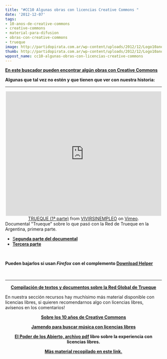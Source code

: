 ```yaml
---
title: "#CC10 Algunas obras con licencias Creative Commons "
date: '2012-12-07'
tags:
- 10-anos-de-creative-commons
- creative-commons
- material-para-difusion
- obras-con-creative-commons
- trueque
image: http://partidopirata.com.ar/wp-content/uploads/2012/12/Logo10anosCC.jpg
thumb: http://partidopirata.com.ar/wp-content/uploads/2012/12/Logo10anosCC-150x150.jpg
wppost_name: cc10-algunas-obras-con-licencias-creative-commons
---
```


<strong><a href="http://search.creativecommons.org/?lang=es" target="_blank">En este buscador pueden encontrar algún obras con Creative Commons</a></strong>

<strong>Algunas que tal vez no estén y que tienen que ver con nuestra historia:</strong>

<hr />

<center>
<iframe src="http://player.vimeo.com/video/8703348?badge=0" frameborder="0" width="500" height="400"></iframe></center><center></center><center><a href="http://vimeo.com/8703348">TRUEQUE (1ª parte)</a> from <a href="http://vimeo.com/user2959258">VIVIRSINEMPLEO</a> on <a href="http://vimeo.com">Vimeo</a>.</center>Documental "Trueque" sobre lo que pasó con la Red de Trueque en la Argentina, primera parte.
<ul>
	<li><a href="http://vimeo.com/8705693" target="_blank">S<strong>egunda parte del documental</strong></a></li>
	<li><strong> <a href="http://vimeo.com/8720118" target="_blank">Tercera parte</a></strong></li>
</ul>
&nbsp;

<strong>Pueden bajarlos si usan <em>Firefox</em> con el complemento <a href="https://addons.mozilla.org/es/firefox/addon/video-downloadhelper/" target="_blank">Download Helper</a></strong>

&nbsp;

<hr />
<p style="text-align: center;"><strong><a href="http://www.mediafire.com/?asu73k7bcurxyk8" target="_blank">Compilación de textos y documentos sobre la Red Global de Trueque</a></strong></p>
En nuestra sección recursos hay muchísimo más material disponible con licencias libres, si quieren recomendarnos algo con licencias libres, avísenos en los comentarios!
<p style="text-align: center;"><strong><a href="http://partidopirata.com.ar/7705/cc10-10-anos-de-creative-commons">Sobre los 10 años de Creative Commons</a></strong></p>
<p style="text-align: center;"><strong><a href="http://www.jamendo.com/" target="_blank">Jamendo para buscar música con licencias libres</a></strong></p>
<p style="text-align: center;"><strong><a href="http://thepowerofopen.org/assets/pdfs/tpoo_spa.pdf" target="_blank">El Poder de los Abierto, archivo pdf</a> libro sobre la experiencia con licencias libres.</strong></p>
<p style="text-align: center;"><strong><a href="http://www.scoop.it/t/bienescomunescreativos" target="_blank">Màs material recopilado en este link.</a></strong></p>
